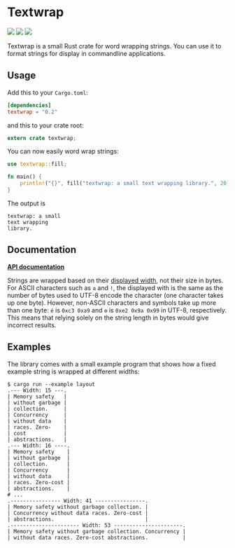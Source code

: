 # Textwrap

[![](https://img.shields.io/crates/v/textwrap.svg)][crates-io]
[![](https://docs.rs/textwrap/badge.svg)][api-docs]
[![](https://travis-ci.org/mgeisler/textwrap.svg?branch=master)][travis-ci]

Textwrap is a small Rust crate for word wrapping strings. You can use
it to format strings for display in commandline applications.

## Usage

Add this to your `Cargo.toml`:
```toml
[dependencies]
textwrap = "0.2"
```

and this to your crate root:
```rust
extern crate textwrap;
```

You can now easily word wrap strings:
```rust
use textwrap::fill;

fn main() {
    println!("{}", fill("textwrap: a small text wrapping library.", 20));
}
```
The output is
```
textwrap: a small
text wrapping
library.
```

## Documentation

**[API documentation][api-docs]**

Strings are wrapped based on their [displayed width][unicode-width],
not their size in bytes. For ASCII characters such as `a` and `!`, the
displayed with is the same as the number of bytes used to UTF-8 encode
the character (one character takes up one byte). However, non-ASCII
characters and symbols take up more than one byte: `é` is `0xc3 0xa9`
and `⚙` is `0xe2 0x9a 0x99` in UTF-8, respectively. This means that
relying solely on the string length in bytes would give incorrect
results.

## Examples

The library comes with a small example program that shows how a fixed
example string is wrapped at different widths:
```shell
$ cargo run --example layout
.--- Width: 15 ---.
| Memory safety   |
| without garbage |
| collection.     |
| Concurrency     |
| without data    |
| races. Zero-    |
| cost            |
| abstractions.   |
.--- Width: 16 ----.
| Memory safety    |
| without garbage  |
| collection.      |
| Concurrency      |
| without data     |
| races. Zero-cost |
| abstractions.    |
# ...
.---------------- Width: 41 ----------------.
| Memory safety without garbage collection. |
| Concurrency without data races. Zero-cost |
| abstractions.                             |
.---------------------- Width: 53 ----------------------.
| Memory safety without garbage collection. Concurrency |
| without data races. Zero-cost abstractions.           |
```

[crates-io]: https://crates.io/crates/textwrap
[travis-ci]: https://travis-ci.org/mgeisler/textwrap
[api-docs]: https://docs.rs/textwrap/
[unicode-width]: https://unicode-rs.github.io/unicode-width/unicode_width/index.html

